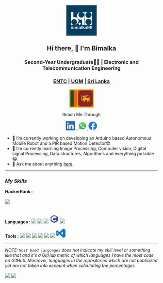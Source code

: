 <p align="center">
 
 <a href="https://bimalka98.github.io/">
 <img width="100px" src="https://github.com/bimalka98/bimalka98/blob/master/Logos/b98-logo.png" align="center"/>
 </a>
 <h2 align="center">Hi there,  👋 I'm Bimalka</h2>
 <h3 align="center"> Second-Year Undergraduate👨‍🎓 | Electronic and Telecommunication Engineering</h3>
 <h3 align="center">
 <a href="http://www.ent.mrt.ac.lk/web3/">ENTC</a>
 |
 <a href="https://uom.lk/">UOM</a>
 |
 <a href = "https://en.wikipedia.org/wiki/Sri_Lanka">Sri Lanka</a> 
 </h3>
 
<p align="center">
 <img height="60" src="https://github.com/bimalka98/bimalka98/blob/master/Logos/sri-lanka-srilanka-flag-country-nation-union-empire-33091.svg" align="center"/>
 </p>
 
<p align="center">Reach Me Through</p>
<p align="center">
<a href="https://www.linkedin.com/in/bimalka-piyaruwan/">
        <img height="30" src="https://github.com/bimalka98/bimalka98/blob/master/Logos/LI-In-Bug.png" />
</a> 
<a href="https://wa.me/94750296594/">
        <img height="30" src="https://github.com/bimalka98/bimalka98/blob/master/Logos/WhatsApp_Logo_1.png" />
</a>
<a href="https://www.facebook.com/bimalka.piyaruwan/">
       <img height="30" src="https://github.com/bimalka98/bimalka98/blob/master/Logos/f_logo_RGB-Blue_58.png" />
</a>
</p>
</p>

- 🔭 I’m currently working on developing an Arduino based Autonomous Mobile Robot and a PIR based Motion Detector😎.
- 🌱 I’m currently learning Image Processing, Computer vision, Digital signal Processing, Data structures, Algorithms and everything possible😂.
- 💬 Ask me about anything [here](https://github.com/bimalka98/bimalka98/issues)

---

### *My Skills*

**HackerRank   :**
<code>
 <a href="https://www.hackerrank.com/180631j_entc_18">
 <img height="30" src="https://d3keuzeb2crhkn.cloudfront.net/hackerrank/assets/styleguide/logo_wordmark-f5c5eb61ab0a154c3ed9eda24d0b9e31.svg">
 </a>
</code>

**Languages    :**
<code><img height="30" src="https://upload.wikimedia.org/wikipedia/commons/c/c3/Python-logo-notext.svg"></code>
<code><img height="30" src="https://upload.wikimedia.org/wikipedia/commons/1/18/ISO_C%2B%2B_Logo.svg"></code>
<code><img height="30" src="https://upload.wikimedia.org/wikipedia/commons/2/21/Matlab_Logo.png"></code>
<code><img height="30" src="https://github.com/bimalka98/bimalka98/blob/master/Logos/c-programming.svg"></code>
<code><img height="30" src="https://upload.wikimedia.org/wikipedia/commons/thumb/9/92/LaTeX_logo.svg/1200px-LaTeX_logo.svg.png"></code>

**Tools        :**
<code><img height="30" src="https://upload.wikimedia.org/wikipedia/commons/f/f3/Altium_Designer_logo.png"></code>
<code><img height="30" src="https://blog.digilentinc.com/wp-content/uploads/2015/01/184_multisim_app_icon_ill.png"></code>
<code><img height="30" src="https://banner2.cleanpng.com/20180328/ezw/kisspng-solidworks-computer-aided-design-3d-computer-graph-work-5abb8876c7bd12.1780632115222396068181.jpg"></code>
<code><img height="32" src="https://png4u.com/wp-content/uploads/2019/09/Adobe-Photoshop-CC-PNG-Logo-1024x999.png"></code>
<code><img height="30" src="https://upload.wikimedia.org/wikipedia/commons/e/e0/Git-logo.svg"></code>
<code><img height="30" src="https://seeklogo.com/images/A/atom-logo-19BD90FF87-seeklogo.com.png"></code>
<code><img height="30" src="https://github.com/bimalka98/bimalka98/blob/master/Logos/visual-studio-code.svg"></code>

---

*NOTE: `Most Used languages` does not indicate my skill level or something like that and it's a GitHub metric of which languages I have the most code on GitHub. Moreover, languages in the repositories which are not publicized yet are not taken into account when calculating the percentages.*
<!--dark, radical, merko, gruvbox, tokyonight, onedark, cobalt, synthwave, highcontrast, dracula-->

<a href="https://github.com/anuraghazra/github-readme-stats">
  <!-- Change the `github-readme-stats.anuraghazra1.vercel.app` to `github-readme-stats.vercel.app`  layout=compact-->
  <img align="center" src="https://github-readme-stats.vercel.app/api/top-langs/?username=bimalka98&layout=compact&theme=radical&langs_count=10" />
</a>
<a href="https://github.com/anuraghazra/github-readme-stats">
  <img align="center" src="https://github-readme-stats.vercel.app/api?username=bimalka98&show_icons=true&theme=radical&line_height=27&count_private=true&show_owner=false" />
</a>
